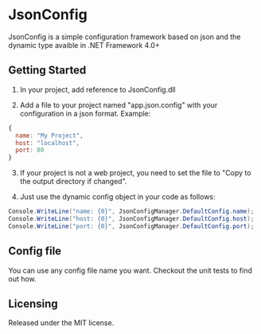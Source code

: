 # JsonConfig 

JsonConfig is a simple configuration framework based on json and the dynamic type avaible in .NET Framework 4.0+ 


## Getting Started

1) In your project, add reference to JsonConfig.dll


2) Add a file to your project named "app.json.config" with your configuration in a json format. Example:

```javascript
{
  name: "My Project",
  host: "localhost",
  port: 80
}
```


3) If your project is not a web project, you need to set the file to "Copy to the output directory if changed".


4) Just use the dynamic config object in your code as follows:

```csharp
Console.WriteLine("name: {0}", JsonConfigManager.DefaultConfig.name);
Console.WriteLine("host: {0}", JsonConfigManager.DefaultConfig.host);
Console.WriteLine("port: {0}", JsonConfigManager.DefaultConfig.port);
```


## Config file

You can use any config file name you want. Checkout the unit tests to find out how.


## Licensing

Released under the MIT license.
